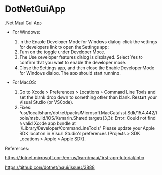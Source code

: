 # DotNetGuiApp
.Net Maui Gui App



- For Windows:
  1. In the Enable Developer Mode for Windows dialog, click the settings for developers link to open the Settings app:
  2. Turn on the toggle under Developer Mode.
  3. The Use developer features dialog is displayed. Select Yes to confirm that you want to enable the developer mode.
  4. Close the Settings app, and then close the Enable Developer Mode for Windows dialog. The app should start running.


- For MacOS:
  1. Go to Xcode > Preferences > Locations > Command Line Tools and set the blank drop down to something other than blank. Restart your Visual Studio (or VSCode).
  2. Fixes: /usr/local/share/dotnet/packs/Microsoft.MacCatalyst.Sdk/15.4.442/tools/msbuild/iOS/Xamarin.Shared.targets(3,3): Error: Could not find a valid Xcode app bundle at '/Library/Developer/CommandLineTools'. Please update your Apple SDK location in Visual Studio's preferences (Projects > SDK Locations > Apple > Apple SDK).


References:

https://dotnet.microsoft.com/en-us/learn/maui/first-app-tutorial/intro

https://github.com/dotnet/maui/issues/3888

